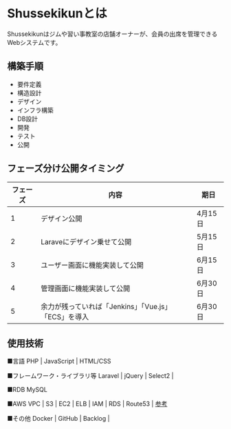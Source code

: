 # Shussekikunとは

Shussekikunはジムや習い事教室の店舗オーナーが、会員の出席を管理できるWebシステムです。

## 構築手順

- 要件定義
- 構造設計
- デザイン
- インフラ構築
- DB設計
- 開発
- テスト
- 公開

## フェーズ分け公開タイミング

|フェーズ |内容 |期日 |
|---|---|---|
|1 |デザイン公開 |4月15日 |
|2 |Laraveにデザイン乗せて公開 |5月15日 |
|3 |ユーザー画面に機能実装して公開 |6月15日 |
|4 |管理画面に機能実装して公開 |6月30日 |
|5 |余力が残っていれば「Jenkins」「Vue.js」「ECS」を導入 |6月30日 |

## 使用技術

■言語
PHP | JavaScript  | HTML/CSS

■フレームワーク・ライブラリ等
Laravel | jQuery | Select2 |

■RDB
MySQL

■AWS
VPC | S3 | EC2 | ELB | IAM | RDS | Route53 |
[参考](https://qiita.com/okoppe8/items/dc1de147a36797442e4c)

■その他
Docker | GitHub | Backlog |
